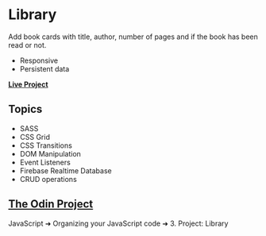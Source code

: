 # Library
Add book cards with title, author, number of pages and if the book has been read or not.

* Responsive
* Persistent data

**[Live Project](https://jamezuki.github.io/library/)**

## Topics

* SASS
* CSS Grid
* CSS Transitions
* DOM Manipulation
* Event Listeners
* Firebase Realtime Database 
* CRUD operations

## [The Odin Project](https://www.theodinproject.com)
JavaScript ➜ Organizing your JavaScript code ➜ 3. Project: Library